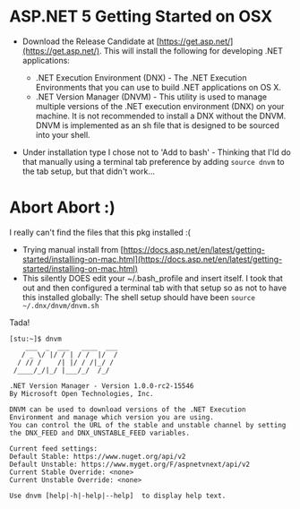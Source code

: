 # ASP.NET 5 Getting Started on OSX

* Download the Release Candidate at [https://get.asp.net/](https://get.asp.net/). This will install the following for developing .NET applications:
  * .NET Execution Environment (DNX) - The .NET Execution Environments that you can use to build .NET applications on OS X.
  * .NET Version Manager (DNVM) - This utility is used to manage multiple versions of the .NET execution environment (DNX) on your machine. It is not recommended to install a DNX without the DNVM. DNVM is implemented as an sh file that is designed to be sourced into your shell.
 
* Under installation type I chose not to 'Add to bash' - Thinking that I'ld do that manually using a terminal tab preference by adding ``source dnvm`` to the tab setup, but that didn't work...

# Abort Abort :)
I really can't find the files that this pkg installed :(

* Trying manual install from [https://docs.asp.net/en/latest/getting-started/installing-on-mac.html](https://docs.asp.net/en/latest/getting-started/installing-on-mac.html)
* This silently DOES edit your ~/.bash_profile and insert itself. I took that out and then configured a terminal tab with that setup so as not to have this installed globally: The shell setup should have been ``source ~/.dnx/dnvm/dnvm.sh``

Tada!
```
[stu:~]$ dnvm
    ___  _  ___   ____  ___
   / _ \/ |/ / | / /  |/  /
  / // /    /| |/ / /|_/ / 
 /____/_/|_/ |___/_/  /_/  

.NET Version Manager - Version 1.0.0-rc2-15546
By Microsoft Open Technologies, Inc.

DNVM can be used to download versions of the .NET Execution Environment and manage which version you are using.
You can control the URL of the stable and unstable channel by setting the DNX_FEED and DNX_UNSTABLE_FEED variables.

Current feed settings:
Default Stable: https://www.nuget.org/api/v2
Default Unstable: https://www.myget.org/F/aspnetvnext/api/v2
Current Stable Override: <none>
Current Unstable Override: <none>

Use dnvm [help|-h|-help|--help]  to display help text.

```


